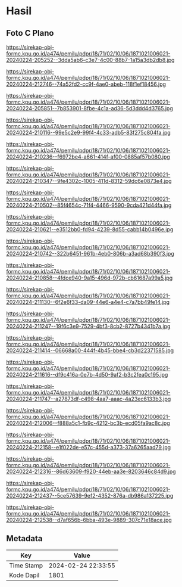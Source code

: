 # Hasil

## Foto C Plano

https://sirekap-obj-formc.kpu.go.id/a474/pemilu/pdpr/18/71/02/10/06/1871021006021-20240224-205252--3dda5ab6-c3e7-4c00-88b7-1a15a3db2db8.jpg

https://sirekap-obj-formc.kpu.go.id/a474/pemilu/pdpr/18/71/02/10/06/1871021006021-20240224-212746--74a52fd2-cc9f-4ae0-abeb-118f1ef18456.jpg

https://sirekap-obj-formc.kpu.go.id/a474/pemilu/pdpr/18/71/02/10/06/1871021006021-20240224-205851--7b853901-8fbe-4c1a-ad36-5d3ddd4d3765.jpg

https://sirekap-obj-formc.kpu.go.id/a474/pemilu/pdpr/18/71/02/10/06/1871021006021-20240224-210116--99e5c2e9-99f4-4c33-adb5-83f275c804fa.jpg

https://sirekap-obj-formc.kpu.go.id/a474/pemilu/pdpr/18/71/02/10/06/1871021006021-20240224-210236--f6972be4-a661-414f-af00-0885af57b080.jpg

https://sirekap-obj-formc.kpu.go.id/a474/pemilu/pdpr/18/71/02/10/06/1871021006021-20240224-210347--9fe4302c-1005-411d-8312-59dc6e0873e4.jpg

https://sirekap-obj-formc.kpu.go.id/a474/pemilu/pdpr/18/71/02/10/06/1871021006021-20240224-210502--85f4654c-71f4-4466-9590-9cda421d44fa.jpg

https://sirekap-obj-formc.kpu.go.id/a474/pemilu/pdpr/18/71/02/10/06/1871021006021-20240224-210621--e3512bb0-fd94-4239-8d55-cabb14b0496e.jpg

https://sirekap-obj-formc.kpu.go.id/a474/pemilu/pdpr/18/71/02/10/06/1871021006021-20240224-210742--322b6451-961b-4eb0-806b-a3ad68b390f3.jpg

https://sirekap-obj-formc.kpu.go.id/a474/pemilu/pdpr/18/71/02/10/06/1871021006021-20240224-210858--4fdce940-9a15-496d-972b-cb61687a99a5.jpg

https://sirekap-obj-formc.kpu.go.id/a474/pemilu/pdpr/18/71/02/10/06/1871021006021-20240224-211130--6f2e6f33-da09-44e6-a4e4-c7a7bb49fe14.jpg

https://sirekap-obj-formc.kpu.go.id/a474/pemilu/pdpr/18/71/02/10/06/1871021006021-20240224-211247--19f6c3e9-7529-4bf3-8cb2-8727b4341b7a.jpg

https://sirekap-obj-formc.kpu.go.id/a474/pemilu/pdpr/18/71/02/10/06/1871021006021-20240224-211414--06668a00-444f-4b45-bbe4-cb3d22371585.jpg

https://sirekap-obj-formc.kpu.go.id/a474/pemilu/pdpr/18/71/02/10/06/1871021006021-20240224-211616--df9c416a-0e7b-4d50-9af2-b3c2fea0c195.jpg

https://sirekap-obj-formc.kpu.go.id/a474/pemilu/pdpr/18/71/02/10/06/1871021006021-20240224-211747--a27873df-c498-4aa7-aaac-4a23ec6133b3.jpg

https://sirekap-obj-formc.kpu.go.id/a474/pemilu/pdpr/18/71/02/10/06/1871021006021-20240224-212006--f888a5c1-fb9c-4212-bc3b-ecd05fa9ac8c.jpg

https://sirekap-obj-formc.kpu.go.id/a474/pemilu/pdpr/18/71/02/10/06/1871021006021-20240224-212158--e1f022de-e57c-455d-a373-37a6265aad79.jpg

https://sirekap-obj-formc.kpu.go.id/a474/pemilu/pdpr/18/71/02/10/06/1871021006021-20240224-212316--86d63609-f920-44eb-aa3e-8203646c84d9.jpg

https://sirekap-obj-formc.kpu.go.id/a474/pemilu/pdpr/18/71/02/10/06/1871021006021-20240224-212437--5ce57639-9ef2-4352-876a-db986a137225.jpg

https://sirekap-obj-formc.kpu.go.id/a474/pemilu/pdpr/18/71/02/10/06/1871021006021-20240224-212538--d7af656b-6bba-493e-9889-307c71e18ace.jpg


## Metadata

| Key        | Value               |
| ---------- | ------------------- |
| Time Stamp | 2024-02-24 22:33:55 |
| Kode Dapil | 1801                |



